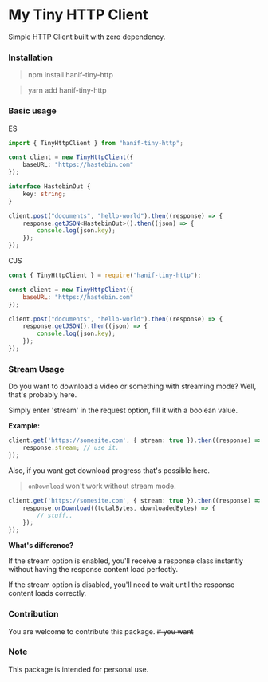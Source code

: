 # My Tiny HTTP Client

Simple HTTP Client built with zero dependency.

### Installation
> npm install hanif-tiny-http

> yarn add hanif-tiny-http

### Basic usage

ES

```typescript
import { TinyHttpClient } from "hanif-tiny-http";

const client = new TinyHttpClient({
    baseURL: "https://hastebin.com"
});

interface HastebinOut {
    key: string;
}

client.post("documents", "hello-world").then((response) => {
    response.getJSON<HastebinOut>().then((json) => {
        console.log(json.key);
    });
});
```

CJS

```javascript
const { TinyHttpClient } = require("hanif-tiny-http");

const client = new TinyHttpClient({
    baseURL: "https://hastebin.com"
});

client.post("documents", "hello-world").then((response) => {
    response.getJSON().then((json) => {
        console.log(json.key);
    });
});
```

### Stream Usage

Do you want to download a video or something with streaming mode?
Well, that's probably here.

Simply enter 'stream' in the request option, fill it with a boolean value.

**Example:**

```ts
client.get('https://somesite.com', { stream: true }).then((response) => {
    response.stream; // use it.
});
```

Also, if you want get download progress that's possible here.
> `onDownload` won't work without stream mode.

```ts
client.get('https://somesite.com', { stream: true }).then((response) => {
    response.onDownload((totalBytes, downloadedBytes) => {
        // stuff..
    });
});
```

**What's difference?**

If the stream option is enabled, you'll receive a response class instantly without having the response content load perfectly.

If the stream option is disabled, you'll need to wait until the response content loads correctly.

### Contribution
You are welcome to contribute this package.
~~if you want~~

### Note
This package is intended for personal use.
